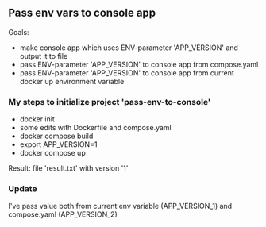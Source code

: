 
## Pass env vars to console app

Goals:
- make console app which uses ENV-parameter 'APP_VERSION' and output it to file
- pass ENV-parameter 'APP_VERSION' to console app from compose.yaml
- pass ENV-parameter 'APP_VERSION' to console app from current docker up environment variable

### My steps to initialize project 'pass-env-to-console'
- docker init
- some edits with Dockerfile and compose.yaml
- docker compose build
- export APP_VERSION=1
- docker compose up

Result: file 'result.txt' with version '1'

### Update
I've pass value both from current env variable (APP_VERSION_1) and compose.yaml (APP_VERSION_2)